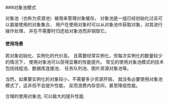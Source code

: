 ###对象池模式

对象池（也称为资源池）被用来管理对象缓存。
对象池是一组已经初始化过且可以直接使用的对象集合，
用户在使用对象时可以从对象池中获取对象，对其进行操作处理，
并在不需要时归还给对象池而非销毁它。

#### 使用场景
若对象初始化、实例化的代价高，
且需要经常实例化，但每次实例化的数量较少的情况下，
使用对象池可以获得显著的性能提升。
常见的使用对象池模式的技术包括线程池、数据库连接池、
任务队列池、图片资源对象池等。

当然，如果要实例化的对象较小，不需要多少资源开销，
就没有必要使用对象池模式了，这非但不会提升性能，
反而浪费内存空间，甚至降低性能。

合理的使用对象池, 可以极大的提升性能.

